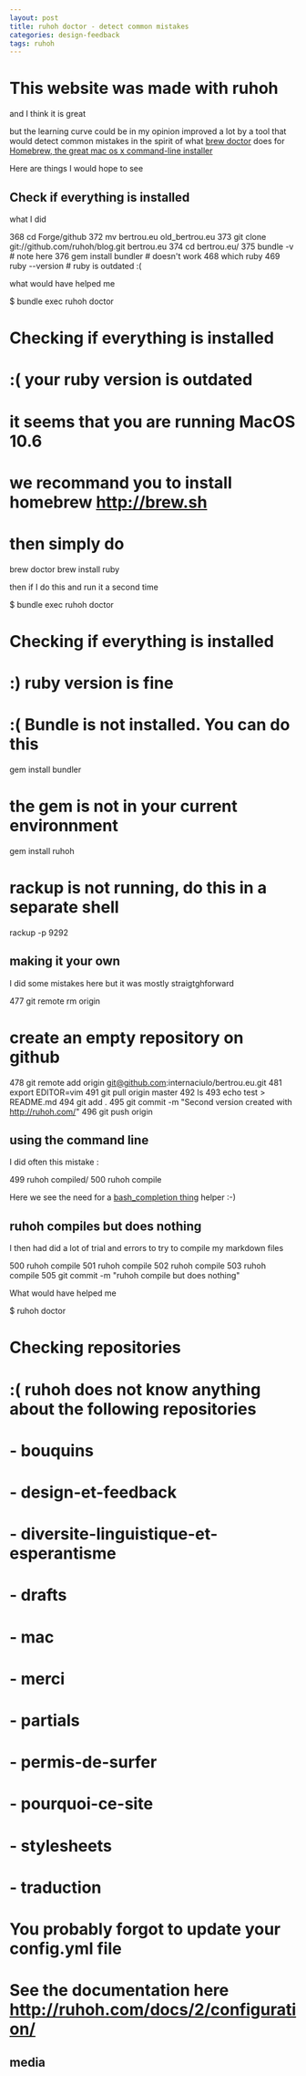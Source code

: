 ```yaml
---
layout: post
title: ruhoh doctor - detect common mistakes
categories: design-feedback
tags: ruhoh
---
```


# This website was made with ruhoh

and I think it is great

but the learning curve could be in my opinion improved a lot by a tool that would detect common mistakes in the spirit of what [brew doctor](https://github.com/mxcl/homebrew/blob/master/Library/Homebrew/cmd/doctor.rb?source=c) does for [Homebrew, the great mac os x command-line installer](http://brew.sh/)

Here are things I would hope to see

## Check if everything is installed

what I did

  368  cd Forge/github
  372  mv bertrou.eu old_bertrou.eu
  373  git clone git://github.com/ruhoh/blog.git bertrou.eu
  374  cd bertrou.eu/
  375  bundle -v 						# note here
  376  gem install bundler 		# doesn't work
  468  which ruby
  469  ruby --version				# ruby is outdated :(

what would have helped me

  $ bundle exec ruhoh doctor
  # Checking if everything is installed
  # :( your ruby version is outdated
  # it seems that you are running MacOS 10.6
  # we recommand you to install homebrew http://brew.sh
  # then simply do 
  brew doctor
  brew install ruby

then if I do this and run it a second time

  $ bundle exec ruhoh doctor
  # Checking if everything is installed
  # :) ruby version is fine
  # :( Bundle is not installed. You can do this
  gem install bundler
  # the gem is not in your current environnment
  gem install ruhoh
  # rackup is not running, do this in a separate shell
  rackup -p 9292
  
## making it your own

I did some mistakes here but it was mostly straigtghforward

   477  git remote rm origin
   # create an empty repository on github
  478  git remote add origin git@github.com:internaciulo/bertrou.eu.git
  481  export EDITOR=vim
  491  git pull origin master
  492  ls
  493  echo test > README.md 
  494  git add .
  495  git commit -m "Second version created with http://ruhoh.com/"
  496  git push origin 

## using the command line

I did often this mistake :

  499  ruhoh compiled/
  500  ruhoh compile
  
Here we see the need for a [bash_completion thing](http://bash-completion.alioth.debian.org) helper :-) 

## ruhoh compiles but does nothing

I then had did a lot of trial and errors to try to compile my markdown files

  500  ruhoh compile
  501  ruhoh compile
  502  ruhoh compile
  503  ruhoh compile
  505  git commit -m "ruhoh compile but does nothing"

What would have helped me

  $ ruhoh doctor
  # Checking repositories
  # :( ruhoh does not know anything about the following repositories
  # - bouquins
 # - design-et-feedback
 # - diversite-linguistique-et-esperantisme
 # - drafts
 # - mac
 # - merci
 # - partials
 # - permis-de-surfer
 # - pourquoi-ce-site
 # - stylesheets
 # - traduction
 # You probably forgot to update your config.yml file
 # See the documentation here http://ruhoh.com/docs/2/configuration/
 
##  media
